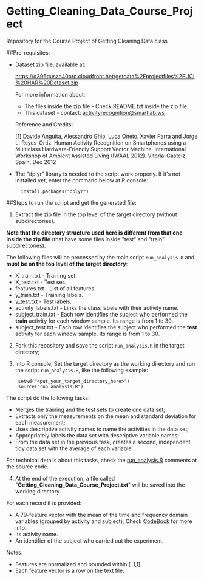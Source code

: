 # Getting_Cleaning_Data_Course_Project
Repository for the Course Project of Getting Cleaning Data class

##Pre-requisites:

* Dataset zip file, available at:

  <https://d396qusza40orc.cloudfront.net/getdata%2Fprojectfiles%2FUCI%20HAR%20Dataset.zip>

  For more information about:
  
  * The files inside the zip file - Check README.txt inside the zip file.
  * This dataset - contact: activityrecognition@smartlab.ws

  Reference and Credits:

  [1] Davide Anguita, Alessandro Ghio, Luca Oneto, Xavier Parra and Jorge L. Reyes-Ortiz. Human Activity Recognition on Smartphones using a Multiclass Hardware-Friendly Support Vector Machine. International Workshop of Ambient Assisted Living (IWAAL 2012). Vitoria-Gasteiz, Spain. Dec 2012

* The "dplyr" library is needed to the script work properly. If it's not installed yet, enter the command below at R console:

        install.packages("dplyr")

##Steps to run the script and get the generated file:

1. Extract the zip file in the top level of the target directory (without subdirectories).

 **Note that the directory structure used here is different from that one inside the zip file** (that have some files inside "test" and "train" subdirectories).
 
 The following files will be processed by the main script `run_analysis.R` and **must be on the top level of the target directory**:
 
 * X_train.txt - Training set.
 * X_test.txt - Test set.
 * features.txt - List of all features.
 * y_train.txt - Training labels.
 * y_test.txt - Test labels.
 * activity_labels.txt - Links the class labels with their activity name.
 * subject_train.txt - Each row identifies the subject who performed the **train** activity for each window sample. Its range is from 1 to 30.
 * subject_test.txt - Each row identifies the subject who performed the **test** activity for each window sample. Its range is from 1 to 30.

2. Fork this repository and save the script `run_analysis.R` in the target directory;

3. Into R console, Set the target directory as the working directory and run the script `run_analysis.R`, like the following example:

        setwd("<put_your_target_directory_here>")
        source("run_analysis.R")

 The script do the following tasks:

 * Merges the training and the test sets to create one data set;
 * Extracts only the measurements on the mean and standard deviation for each measurement;
 * Uses descriptive activity names to name the activities in the data set;
 * Appropriately labels the data set with descriptive variable names;
 * From the data set in the previous task, creates a second, independent tidy data set with the average of each variable.

 For technical details about this tasks, check the [run_analysis.R](/run_analysis.R) comments at the source code.

4. At the end of the execution, a file called "**Getting_Cleaning_Data_Course_Project.txt**" will be saved into the working directory.

For each record it is provided:

* A 79-feature vector with the mean of the time and frequency domain variables (grouped by activity and subject); Check [CodeBook](/CodeBook.md) for more info.
* Its activity name.
* An identifier of the subject who carried out the experiment.

Notes:

* Features are normalized and bounded within [-1,1].
* Each feature vector is a row on the text file.
